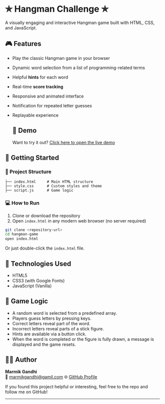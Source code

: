 
# ✯ Hangman Challenge ✯

A visually engaging and interactive Hangman game built with HTML, CSS, and JavaScript.

## 🎮 Features

- Play the classic Hangman game in your browser
- Dynamic word selection from a list of programming-related terms
- Helpful **hints** for each word
- Real-time **score tracking**
- Responsive and animated interface
- Notification for repeated letter guesses
- Replayable experience

  ## 🚀 Demo

  Want to try it out? [Click here to open the live demo](https://bmi-calculator-marmik.netlify.app/)


## 🚀 Getting Started

### 📁 Project Structure

```
├── index.html     # Main HTML structure
├── style.css      # Custom styles and theme
├── script.js      # Game logic
```

### 💻 How to Run

1. Clone or download the repository
2. Open `index.html` in any modern web browser (no server required)

```bash
git clone <repository-url>
cd hangman-game
open index.html
```

Or just double-click the `index.html` file.

## 🔧 Technologies Used

- HTML5
- CSS3 (with Google Fonts)
- JavaScript (Vanilla)

## 🧠 Game Logic

- A random word is selected from a predefined array.
- Players guess letters by pressing keys.
- Correct letters reveal part of the word.
- Incorrect letters reveal parts of a stick figure.
- Hints are available via a button click.
- When the word is completed or the figure is fully drawn, a message is displayed and the game resets.

## 👨‍💻 Author

**Marmik Gandhi**  
📧 [marmikgandhi@gamil.com](mailto:marmikgandhi@gamil.com) 
🌐 [GitHub Profile](https://github.com/MarmikGandhi)

If you found this project helpful or interesting, feel free to the repo and follow me on GitHub!

---
